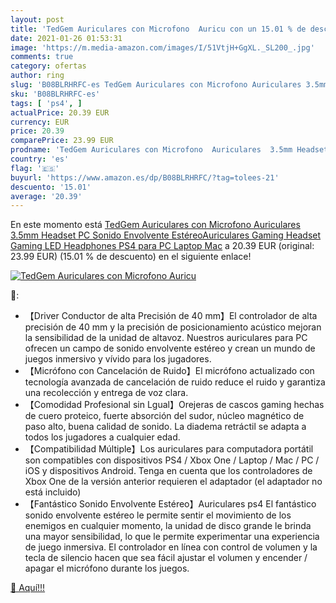 ```yaml
---
layout: post
title: 'TedGem Auriculares con Microfono  Auricu con un 15.01 % de descuento'
date: 2021-01-26 01:53:31
image: 'https://m.media-amazon.com/images/I/51VtjH+GgXL._SL200_.jpg'
comments: true
category: ofertas
author: ring
slug: 'B08BLRHRFC-es TedGem Auriculares con Microfono Auriculares 3.5mm Headset...'
sku: 'B08BLRHRFC-es'
tags: [ 'ps4', ]
actualPrice: 20.39 EUR
currency: EUR
price: 20.39
comparePrice: 23.99 EUR
prodname: 'TedGem Auriculares con Microfono  Auriculares  3.5mm Headset PC  Sonido Envolvente EstéreoAuriculares Gaming  Headset Gaming  LED Headphones PS4 para PC Laptop Mac'
country: 'es'
flag: '🇪🇸'
buyurl: 'https://www.amazon.es/dp/B08BLRHRFC/?tag=tolees-21'
descuento: '15.01'
average: '20.39'
---
```


En este momento está [TedGem Auriculares con Microfono  Auriculares  3.5mm Headset PC  Sonido Envolvente EstéreoAuriculares Gaming  Headset Gaming  LED Headphones PS4 para PC Laptop Mac](https://www.amazon.es/dp/B08BLRHRFC/?tag=tolees-21) a 20.39 EUR (original: 23.99 EUR) (15.01 %  de descuento) en el siguiente enlace!

[![TedGem Auriculares con Microfono  Auricu](https://m.media-amazon.com/images/I/51VtjH+GgXL._SL200_.jpg)](https://www.amazon.es/dp/B08BLRHRFC/?tag=tolees-21)

🔎:

- 【Driver Conductor de alta Precisión de 40 mm】El controlador de alta precisión de 40 mm y la precisión de posicionamiento acústico mejoran la sensibilidad de la unidad de altavoz. Nuestros auriculares para PC ofrecen un campo de sonido envolvente estéreo y crean un mundo de juegos inmersivo y vívido para los jugadores.
- 【Micrófono con Cancelación de Ruido】El micrófono actualizado con tecnología avanzada de cancelación de ruido reduce el ruido y garantiza una recolección y entrega de voz clara.
- 【Comodidad Profesional sin Lgual】Orejeras de cascos gaming hechas de cuero proteico, fuerte absorción del sudor, núcleo magnético de paso alto, buena calidad de sonido. La diadema retráctil se adapta a todos los jugadores a cualquier edad.
- 【Compatibilidad Múltiple】Los auriculares para computadora portátil son compatibles con dispositivos PS4 / Xbox One / Laptop / Mac / PC / iOS y dispositivos Android. Tenga en cuenta que los controladores de Xbox One de la versión anterior requieren el adaptador (el adaptador no está incluido)
- 【Fantástico Sonido Envolvente Estéreo】Auriculares ps4 El fantástico sonido envolvente estéreo le permite sentir el movimiento de los enemigos en cualquier momento, la unidad de disco grande le brinda una mayor sensibilidad, lo que le permite experimentar una experiencia de juego inmersiva. El controlador en línea con control de volumen y la tecla de silencio hacen que sea fácil ajustar el volumen y encender / apagar el micrófono durante los juegos.

[🛒 Aquí!!!](https://www.amazon.es/dp/B08BLRHRFC/?tag=tolees-21)
